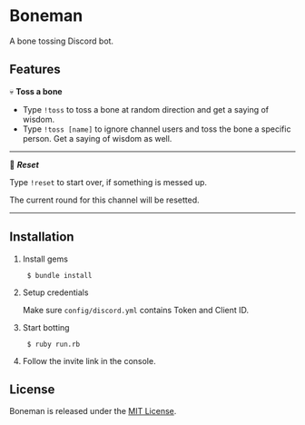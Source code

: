 # Boneman #

A bone tossing Discord bot.

## Features ##

:skull: **Toss a bone**

* Type `!toss` to toss a bone at random direction and get a saying of wisdom.
* Type `!toss [name]` to ignore channel users and toss the bone a specific person. Get a saying of wisdom as well.

---

:repeat: ***Reset***

Type `!reset` to start over, if something is messed up.

The current round for this channel will be resetted.


---

## Installation ##

1. Install gems

        $ bundle install

2. Setup credentials

   Make sure `config/discord.yml` contains Token and Client ID.

3. Start botting

        $ ruby run.rb

4. Follow the invite link in the console.

## License ##

Boneman is released under the [MIT License](https://opensource.org/licenses/MIT).

